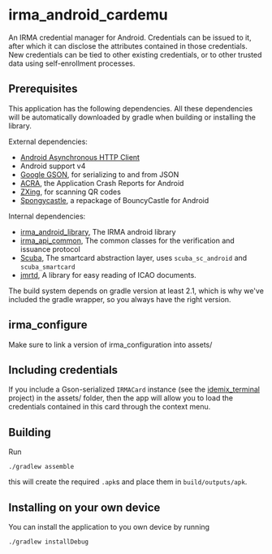# irma_android_cardemu

An IRMA credential manager for Android. Credentials can be issued to it, after which it can disclose the attributes contained in those credentials. New credentials can be tied to other existing credentials, or to other trusted data using self-enrollment processes.

## Prerequisites

This application has the following dependencies.  All these dependencies will be automatically downloaded by gradle when building or installing the library.

External dependencies:

 * [Android Asynchronous HTTP Client](http://loopj.com/android-async-http/)
 * Android support v4
 * [Google GSON](https://code.google.com/p/google-gson/), for serializing to and from JSON
 * [ACRA](https://github.com/ACRA/acra/), the Application Crash Reports for Android
 * [ZXing](https://github.com/zxing/zxing), for scanning QR codes
 * [Spongycastle](https://rtyley.github.io/spongycastle/), a repackage of BouncyCastle for Android

Internal dependencies:

 * [irma_android_library](https://github.com/credentials/irma_android_library/), The IRMA android library
 * [irma_api_common](https://github.com/credentials/irma_api_common/), The common classes for the verification and issuance protocol
 * [Scuba](https://github.com/credentials/scuba), The smartcard abstraction layer, uses `scuba_sc_android` and `scuba_smartcard`
 * [jmrtd](http://jmrtd.org/), A library for easy reading of ICAO documents.

The build system depends on gradle version at least 2.1, which is why we've included the gradle wrapper, so you always have the right version.

## irma_configure

Make sure to link a version of irma_configuration into assets/

## Including credentials

If you include a Gson-serialized `IRMACard` instance (see the [idemix_terminal](https://github.com/credentials/idemix_terminal/) project) in the assets/ folder, then the app will allow you to load the credentials contained in this card through the context menu.

## Building

Run

    ./gradlew assemble

this will create the required `.apk`s and place them in `build/outputs/apk`.

## Installing on your own device

You can install the application to you own device by running

    ./gradlew installDebug
